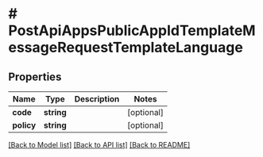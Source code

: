 # # PostApiAppsPublicAppIdTemplateMessageRequestTemplateLanguage

## Properties

Name | Type | Description | Notes
------------ | ------------- | ------------- | -------------
**code** | **string** |  | [optional]
**policy** | **string** |  | [optional]

[[Back to Model list]](../../README.md#models) [[Back to API list]](../../README.md#endpoints) [[Back to README]](../../README.md)
